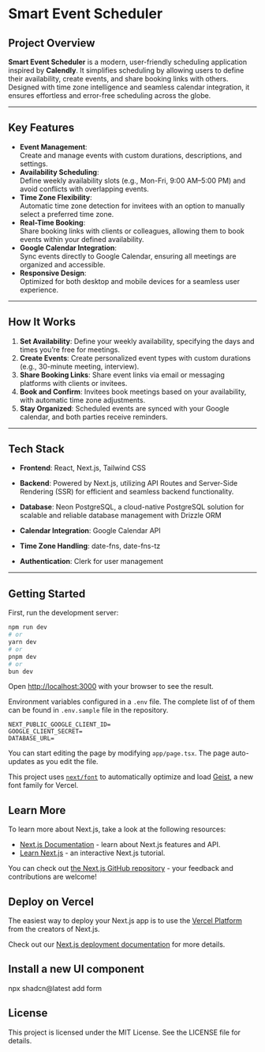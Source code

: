 # Smart Event Scheduler

## Project Overview

**Smart Event Scheduler** is a modern, user-friendly scheduling application inspired by **Calendly**. It simplifies scheduling by allowing users to define their availability, create events, and share booking links with others. Designed with time zone intelligence and seamless calendar integration, it ensures effortless and error-free scheduling across the globe.

---

## Key Features

- **Event Management**:  
  Create and manage events with custom durations, descriptions, and settings.
- **Availability Scheduling**:  
  Define weekly availability slots (e.g., Mon-Fri, 9:00 AM–5:00 PM) and avoid conflicts with overlapping events.
- **Time Zone Flexibility**:  
  Automatic time zone detection for invitees with an option to manually select a preferred time zone.
- **Real-Time Booking**:  
  Share booking links with clients or colleagues, allowing them to book events within your defined availability.
- **Google Calendar Integration**:  
  Sync events directly to Google Calendar, ensuring all meetings are organized and accessible.
- **Responsive Design**:  
  Optimized for both desktop and mobile devices for a seamless user experience.

---

## How It Works

1. **Set Availability**: Define your weekly availability, specifying the days and times you’re free for meetings.
2. **Create Events**: Create personalized event types with custom durations (e.g., 30-minute meeting, interview).
3. **Share Booking Links**: Share event links via email or messaging platforms with clients or invitees.
4. **Book and Confirm**: Invitees book meetings based on your availability, with automatic time zone adjustments.
5. **Stay Organized**: Scheduled events are synced with your Google calendar, and both parties receive reminders.

---

## Tech Stack

- **Frontend**: React, Next.js, Tailwind CSS
- **Backend**: Powered by Next.js, utilizing API Routes and Server-Side Rendering (SSR) for efficient and seamless backend functionality.

- **Database**: Neon PostgreSQL, a cloud-native PostgreSQL solution for scalable and reliable database management with Drizzle ORM
- **Calendar Integration**: Google Calendar API
- **Time Zone Handling**: date-fns, date-fns-tz
- **Authentication**: Clerk for user management

---

## Getting Started

First, run the development server:

```bash
npm run dev
# or
yarn dev
# or
pnpm dev
# or
bun dev
```

Open [http://localhost:3000](http://localhost:3000) with your browser to see the result.

Environment variables configured in a `.env` file. The complete list of of them can be found in `.env.sample` file in the repository.

```env
NEXT_PUBLIC_GOOGLE_CLIENT_ID=
GOOGLE_CLIENT_SECRET=
DATABASE_URL=
```

You can start editing the page by modifying `app/page.tsx`. The page auto-updates as you edit the file.

This project uses [`next/font`](https://nextjs.org/docs/app/building-your-application/optimizing/fonts) to automatically optimize and load [Geist](https://vercel.com/font), a new font family for Vercel.

## Learn More

To learn more about Next.js, take a look at the following resources:

- [Next.js Documentation](https://nextjs.org/docs) - learn about Next.js features and API.
- [Learn Next.js](https://nextjs.org/learn) - an interactive Next.js tutorial.

You can check out [the Next.js GitHub repository](https://github.com/vercel/next.js) - your feedback and contributions are welcome!

## Deploy on Vercel

The easiest way to deploy your Next.js app is to use the [Vercel Platform](https://vercel.com/new?utm_medium=default-template&filter=next.js&utm_source=create-next-app&utm_campaign=create-next-app-readme) from the creators of Next.js.

Check out our [Next.js deployment documentation](https://nextjs.org/docs/app/building-your-application/deploying) for more details.

## Install a new UI component

npx shadcn@latest add form

## License

This project is licensed under the MIT License. See the LICENSE file for details.

